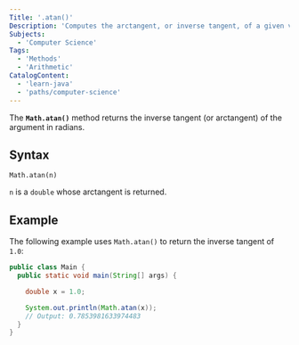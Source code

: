 ```yaml
---
Title: '.atan()'
Description: 'Computes the arctangent, or inverse tangent, of a given value in radians.'
Subjects:
  - 'Computer Science'
Tags:
  - 'Methods'
  - 'Arithmetic'
CatalogContent:
  - 'learn-java'
  - 'paths/computer-science'
---
```


The **`Math.atan()`** method returns the inverse tangent (or arctangent) of the argument in radians.

## Syntax

```pseudo
Math.atan(n)
```

`n` is a `double` whose arctangent is returned.

## Example

The following example uses `Math.atan()` to return the inverse tangent of `1.0`:

```java
public class Main {
  public static void main(String[] args) {

    double x = 1.0;

    System.out.println(Math.atan(x));
    // Output: 0.7853981633974483
  }
}
```
